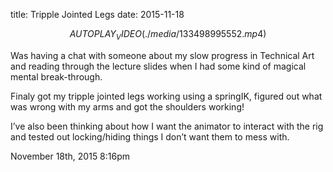 title: Tripple Jointed Legs
date: 2015-11-18

$$AUTOPLAY_VIDEO(./media/133498995552.mp4)$$

<div class="caption"><p>Was having a chat with someone about my slow progress in Technical Art and reading through the lecture slides when I had some kind of magical mental break-through.</p>

<p>Finaly got my tripple jointed legs working using a springIK, figured out what was wrong with my arms and got the shoulders working!</p>

<p>I&rsquo;ve also been thinking about how I want the animator to interact with the rig and tested out locking/hiding things I don&rsquo;t want them to mess with.</p> </div>

<div id="footer">
<span id="timestamp"> November 18th, 2015 8:16pm </span>
</div>